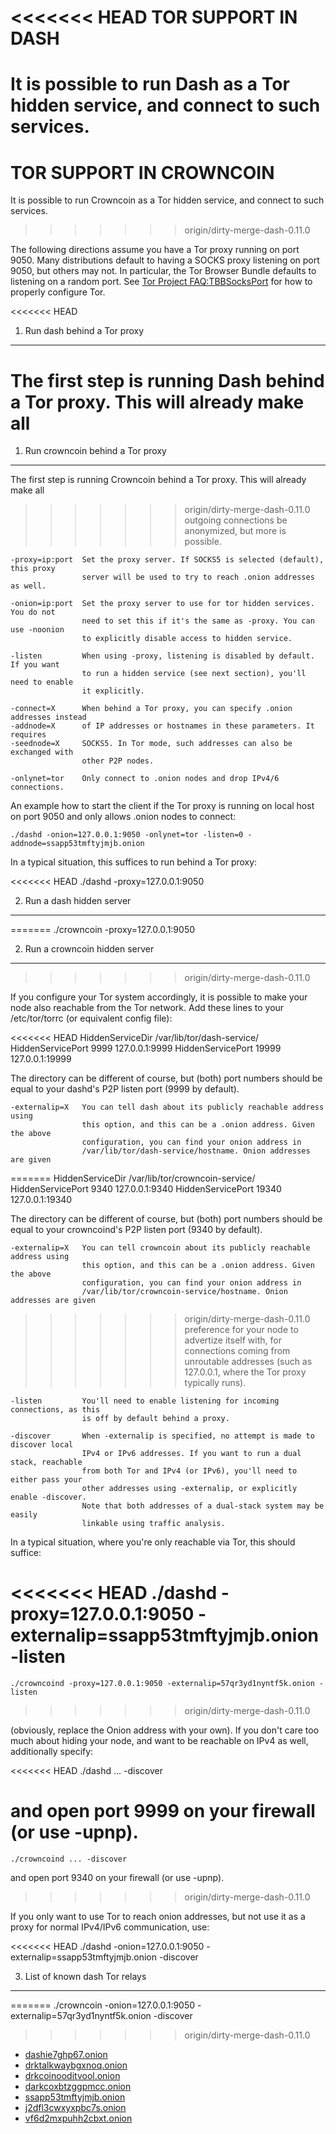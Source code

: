 <<<<<<< HEAD
TOR SUPPORT IN DASH
=======================

It is possible to run Dash as a Tor hidden service, and connect to such services.
=======
TOR SUPPORT IN CROWNCOIN
======================

It is possible to run Crowncoin as a Tor hidden service, and connect to such services.
>>>>>>> origin/dirty-merge-dash-0.11.0

The following directions assume you have a Tor proxy running on port 9050. Many
distributions default to having a SOCKS proxy listening on port 9050, but others
may not. In particular, the Tor Browser Bundle defaults to listening on a random
port. See [Tor Project FAQ:TBBSocksPort](https://www.torproject.org/docs/faq.html.en#TBBSocksPort)
for how to properly configure Tor.


<<<<<<< HEAD
1. Run dash behind a Tor proxy
----------------------------------

The first step is running Dash behind a Tor proxy. This will already make all
=======
1. Run crowncoin behind a Tor proxy
---------------------------------

The first step is running Crowncoin behind a Tor proxy. This will already make all
>>>>>>> origin/dirty-merge-dash-0.11.0
outgoing connections be anonymized, but more is possible.

	-proxy=ip:port  Set the proxy server. If SOCKS5 is selected (default), this proxy
	                server will be used to try to reach .onion addresses as well.

	-onion=ip:port  Set the proxy server to use for tor hidden services. You do not
	                need to set this if it's the same as -proxy. You can use -noonion
	                to explicitly disable access to hidden service.

	-listen         When using -proxy, listening is disabled by default. If you want
	                to run a hidden service (see next section), you'll need to enable
	                it explicitly.

	-connect=X      When behind a Tor proxy, you can specify .onion addresses instead
	-addnode=X      of IP addresses or hostnames in these parameters. It requires
	-seednode=X     SOCKS5. In Tor mode, such addresses can also be exchanged with
	                other P2P nodes.

	-onlynet=tor    Only connect to .onion nodes and drop IPv4/6 connections.

An example how to start the client if the Tor proxy is running on local host on
port 9050 and only allows .onion nodes to connect:

	./dashd -onion=127.0.0.1:9050 -onlynet=tor -listen=0 -addnode=ssapp53tmftyjmjb.onion

In a typical situation, this suffices to run behind a Tor proxy:

<<<<<<< HEAD
	./dashd -proxy=127.0.0.1:9050


2. Run a dash hidden server
-------------------------------
=======
	./crowncoin -proxy=127.0.0.1:9050


2. Run a crowncoin hidden server
------------------------------
>>>>>>> origin/dirty-merge-dash-0.11.0

If you configure your Tor system accordingly, it is possible to make your node also
reachable from the Tor network. Add these lines to your /etc/tor/torrc (or equivalent
config file):

<<<<<<< HEAD
	HiddenServiceDir /var/lib/tor/dash-service/
	HiddenServicePort 9999 127.0.0.1:9999
	HiddenServicePort 19999 127.0.0.1:19999

The directory can be different of course, but (both) port numbers should be equal to
your dashd's P2P listen port (9999 by default).

	-externalip=X   You can tell dash about its publicly reachable address using
	                this option, and this can be a .onion address. Given the above
	                configuration, you can find your onion address in
	                /var/lib/tor/dash-service/hostname. Onion addresses are given
=======
	HiddenServiceDir /var/lib/tor/crowncoin-service/
	HiddenServicePort 9340 127.0.0.1:9340
	HiddenServicePort 19340 127.0.0.1:19340

The directory can be different of course, but (both) port numbers should be equal to
your crowncoind's P2P listen port (9340 by default).

	-externalip=X   You can tell crowncoin about its publicly reachable address using
	                this option, and this can be a .onion address. Given the above
	                configuration, you can find your onion address in
	                /var/lib/tor/crowncoin-service/hostname. Onion addresses are given
>>>>>>> origin/dirty-merge-dash-0.11.0
	                preference for your node to advertize itself with, for connections
	                coming from unroutable addresses (such as 127.0.0.1, where the
	                Tor proxy typically runs).

	-listen         You'll need to enable listening for incoming connections, as this
	                is off by default behind a proxy.

	-discover       When -externalip is specified, no attempt is made to discover local
	                IPv4 or IPv6 addresses. If you want to run a dual stack, reachable
	                from both Tor and IPv4 (or IPv6), you'll need to either pass your
	                other addresses using -externalip, or explicitly enable -discover.
	                Note that both addresses of a dual-stack system may be easily
	                linkable using traffic analysis.

In a typical situation, where you're only reachable via Tor, this should suffice:

<<<<<<< HEAD
	./dashd -proxy=127.0.0.1:9050 -externalip=ssapp53tmftyjmjb.onion -listen
=======
	./crowncoind -proxy=127.0.0.1:9050 -externalip=57qr3yd1nyntf5k.onion -listen
>>>>>>> origin/dirty-merge-dash-0.11.0

(obviously, replace the Onion address with your own). If you don't care too much
about hiding your node, and want to be reachable on IPv4 as well, additionally
specify:

<<<<<<< HEAD
	./dashd ... -discover

and open port 9999 on your firewall (or use -upnp).
=======
	./crowncoind ... -discover

and open port 9340 on your firewall (or use -upnp).
>>>>>>> origin/dirty-merge-dash-0.11.0

If you only want to use Tor to reach onion addresses, but not use it as a proxy
for normal IPv4/IPv6 communication, use:

<<<<<<< HEAD
	./dashd -onion=127.0.0.1:9050 -externalip=ssapp53tmftyjmjb.onion -discover


3. List of known dash Tor relays
------------------------------------
=======
	./crowncoin -onion=127.0.0.1:9050 -externalip=57qr3yd1nyntf5k.onion -discover
>>>>>>> origin/dirty-merge-dash-0.11.0

* [dashie7ghp67.onion](http://dashie7ghp67.onion/)
* [drktalkwaybgxnoq.onion](http://drktalkwaybgxnoq.onion/)
* [drkcoinooditvool.onion](http://drkcoinooditvool.onion/)
* [darkcoxbtzggpmcc.onion](http://darkcoxbtzggpmcc.onion/)
* [ssapp53tmftyjmjb.onion](http://ssapp53tmftyjmjb.onion/)
* [j2dfl3cwxyxpbc7s.onion](http://j2dfl3cwxyxpbc7s.onion/)
* [vf6d2mxpuhh2cbxt.onion](http://vf6d2mxpuhh2cbxt.onion/)
